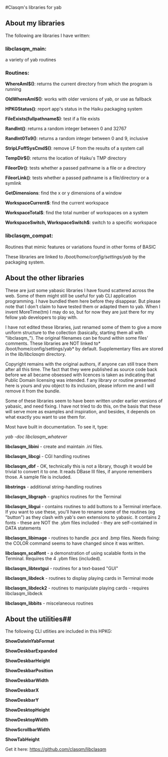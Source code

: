 #Clasqm's libraries for yab

## About my libraries

The following are libraries I have written:

### libclasqm_main: 
a variety of yab routines

### Routines: 
**WhereAmI$()**: returns the current directory from which the program is running

**OldWhereAmI$()**: works with older versions of yab, or use as fallback

**HPKGStatus()**: report app's status in the Haiku packaging system

**FileExists(fullpathname$)**: test if a file exists

**RandInt()**: returns a random integer between 0 and 32767

**RandInt0To9()**: returns a random integer between 0 and 9, inclusive

**StripLFoffSysCmd$()**: remove LF from the results of a system call

**TempDir$()**: returns the location of Haiku's TMP directory

**FileorDir()**: tests whether a passed pathname is a file or a directory

**FileorLink()**: tests whether a passed pathname is a file/directory or a symlink

**GetDimensions**: find the x or y dimensions of a window

**WorkspaceCurrent$**: find the current workspace

**WorkspaceTotal$**: find the total number of workspaces on a system

**WorkspaceSwitch, WorkspaceSwitch$**: switch to a specific workspace

### libclasqm_compat: 
Routines that mimic features or variations found in other forms of BASIC

These libraries are linked to */boot/home/config/settings/yab* by the packaging system.

## About the other libraries

These are just some yabasic libraries I have found scattered across the web. Some of them might still be useful for yab CLI application programming. I have bundled them here before they disappear. But please note that I don't  claim to have tested them or adapted them to yab. When I invent MoreTime(tm) I may do so, but for now they are just there for my fellow yab developers to play with.

I have not edited these libraries, just renamed some of them to give a more uniform structure to the collection (basically, starting them all with "libclasqm_"). The original filenames can be found within some files' comments. These libraries are NOT linked to* /boot/home/config/settings/yab* by default. Supplementary files are stored in the *lib/libclasqm* directory.

Copyright remains with the original authors, if anyone can still trace them after all this time. The fact that they were published as source code back before we all became obsessed with licences is taken as indicating that Public Domain licensing was intended. f any library or routine presented here is yours and you object to its inclusion, please inform me and I will remove it from the bundle.

Some of these libraries seem to have been written under earlier versions of yabasic, and need fixing. I have not tried to do this, on the basis that these will serve more as examples and inspiration, and besides, it depends on what exactly you want to use them for.

Most have built in documentation. To see it, type:

*yab -doc libclasqm_whatever*

**libclasqm_libini** - create and maintain .ini files.

**libclasqm_libcgi** - CGI handling routines

**libclasqm_dbf** - OK, technically this is not a library, though it would be trivial to convert it to one. It reads DBase III files, if anyone remembers those. A sample file is included.

**libstrings** - additional string-handling routines

**libclasqm_libgraph** - graphics routines for the Terminal

**libclasqm_libgui** - contains routines to add buttons to a Terminal interface. If you want to use these, you'll have to rename some of the routines (eg "button") as they clash with yab's own extensions to yabasic. It contains 2 fonts - these are NOT the .ybm files included - they are self-contained in DATA statements

**libclasqm_libimage** - routines to handle .pcx and .bmp files. Needs fixing: the COLOR command seems to have changed since it was written.

**libclasqm_scalfont** - a demonstration of using scalable fonts in the Terminal. Requires the 4 .ybm files (included).

**libclasqm_libtextgui** - routines for a text-based "GUI"

**libclasqm_libdeck** - routines to display playing cards in Terminal mode

**libclasqm_libdeck2** - routines to manipulate playing cards - requires libclasqm_libdeck

**libclasqm_libbits** - miscelaneous routines

## About the utilities##

The following CLI utlities are included in this HPKG:

**ShowDateInYabFormat**

**ShowDeskbarExpanded**

**ShowDeskbarHeight**

**ShowDeskbarPosition**

**ShowDeskbarWidth**

**ShowDeskbarX**

**ShowDeskbarY**

**ShowDesktopHeight**

**ShowDesktopWidth**

**ShowScrollbarWidth**

**ShowTabHeight**

Get it here: https://github.com/clasqm/libclasqm

 
